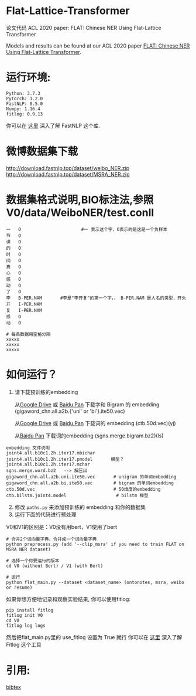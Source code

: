 # Flat-Lattice-Transformer
论文代码  ACL 2020 paper: FLAT: Chinese NER Using Flat-Lattice Transformer

Models and results can be found at our ACL 2020 paper [FLAT: Chinese NER Using Flat-Lattice Transformer](https://arxiv.org/pdf/2004.11795.pdf).


# 运行环境:

```
Python: 3.7.3
PyTorch: 1.2.0
FastNLP: 0.5.0
Numpy: 1.16.4
fitlog: 0.9.13
```
你可以在 [这里](https://fastnlp.readthedocs.io/zh/latest/) 深入了解 FastNLP 这个库.

# 微博数据集下载
http://download.fastnlp.top/dataset/weibo_NER.zip
http://download.fastnlp.top/dataset/MSRA_NER.zip

# 数据集格式说明,BIO标注法,参照V0/data/WeiboNER/test.conll
```buildoutcfg
一	O                       #一 表示这个字，O表示的是这是一个负样本
节	O
课	O
的	O
时	O
间	O
真	O
心	O
感	O
动	O
了	O
李	B-PER.NAM       #李是"李开复"的第一个字，， B-PER.NAM 是人名的类型，开头
开	I-PER.NAM
复	I-PER.NAM
感	O
动	O                   

# 每条数据用空格分隔
xxxxx
xxxxx
xxxxx
```

如何运行？
====
1. 请下载预训练的embedding

      从[Google Drive](https://drive.google.com/file/d/1_Zlf0OAZKVdydk7loUpkzD2KPEotUE8u/view?usp=sharing) 或 [Baidu Pan](https://pan.baidu.com/s/1pLO6T9D) 下载字和 Bigram 的 embedding (gigaword_chn.all.a2b.{'uni' or 'bi'}.ite50.vec) 

      从[Google Drive](https://drive.google.com/file/d/1K_lG3FlXTgOOf8aQ4brR9g3R40qi1Chv/view?usp=sharing) 或 [Baidu Pan](https://pan.baidu.com/s/1pLO6T9D) 下载词的 embedding (ctb.50d.vec)(yj)
      
      从[Baidu Pan](https://pan.baidu.com/s/1luy-GlTdqqvJ3j-A4FcIOw) 下载词的embedding (sgns.merge.bigram.bz2)(ls)

```buildoutcfg
embedding 文件说明
joint4.all.b10c1.2h.iter17.mbichar
joint4.all.b10c1.2h.iter17.pmodel       模型？
joint4.all.b10c1.2h.iter17.mchar
sgns.merge.word.bz2   --> 解压出
gigaword_chn.all.a2b.uni.ite50.vec       # unigram 的单词embedding
gigaword_chn.all.a2b.bi.ite50.vec        # bigram 的单词embedding
ctb.50d.vec                              # 50维度的embedding
ctb.bilstm.joint4.model                   # bilstm 模型
```

2. 修改 `paths.py` 来添加预训练的 embedding 和你的数据集
3. 运行下面的代码进行预处理

V0和V1的区别是：V0没有用bert，V1使用了bert
```
# 合并2个词向量字典，合并成一个词向量字典
python preprocess.py (add '--clip_msra' if you need to train FLAT on MSRA NER dataset)

# 选择一个你要运行的版本
cd V0 (without Bert) / V1 (with Bert)

# 运行
python flat_main.py --dataset <dataset_name> (ontonotes, msra, weibo or resume)
```

如果你想方便地记录和观察实验结果, 你可以使用fitlog:
```
pip install fitlog
fitlog init V0
cd V0
fitlog log logs
```
然后把flat_main.py里的 use_fitlog 设置为 True 就行
你可以在 [这里](https://fitlog.readthedocs.io/zh/latest/) 深入了解 Fitlog 这个工具


引用: 
========
[bibtex](https://www.aclweb.org/anthology/2020.acl-main.611.bib)

